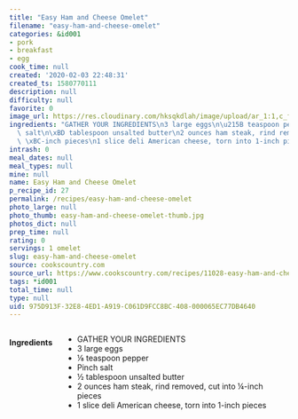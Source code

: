 ```yaml
---
title: "Easy Ham and Cheese Omelet"
filename: "easy-ham-and-cheese-omelet"
categories: &id001
- pork
- breakfast
- egg
cook_time: null
created: '2020-02-03 22:48:31'
created_ts: 1580770111
description: null
difficulty: null
favorite: 0
image_url: https://res.cloudinary.com/hksqkdlah/image/upload/ar_1:1,c_fill,dpr_2.0,f_auto,fl_lossy.progressive.strip_profile,g_faces:auto,q_auto:low,w_344/41120-sfs-ham-cheese-omelet-14
ingredients: "GATHER YOUR INGREDIENTS\n3 large eggs\n\u215B teaspoon pepper\nPinch\
  \ salt\n\xBD tablespoon unsalted butter\n2 ounces ham steak, rind removed, cut into\
  \ \xBC-inch pieces\n1 slice deli American cheese, torn into 1-inch pieces"
intrash: 0
meal_dates: null
meal_types: null
mine: null
name: Easy Ham and Cheese Omelet
p_recipe_id: 27
permalink: /recipes/easy-ham-and-cheese-omelet
photo_large: null
photo_thumb: easy-ham-and-cheese-omelet-thumb.jpg
photos_dict: null
prep_time: null
rating: 0
servings: 1 omelet
slug: easy-ham-and-cheese-omelet
source: cookscountry.com
source_url: https://www.cookscountry.com/recipes/11028-easy-ham-and-cheese-omelet?extcode=MCSKD10L0&ref=new_search_experience_4&t=1580770059
tags: *id001
total_time: null
type: null
uid: 975D913F-32E8-4ED1-A919-C061D9FCC8BC-408-000065EC77DB4640
---
```

<div class="large-8 medium-7 columns" id="writeup">	</div><!-- #writeup -->
</div><!-- #row-one -->
<div class="row" id="row-two">	<div class="medium-4 small-5 columns" id="ingredients"><h4>Ingredients</h4><div class="box box-ingredients content"><ul>
<li>GATHER YOUR INGREDIENTS</li>
<li>3 large eggs</li>
<li>⅛ teaspoon pepper</li>
<li>Pinch salt</li>
<li>½ tablespoon unsalted butter</li>
<li>2 ounces ham steak, rind removed, cut into ¼-inch pieces</li>
<li>1 slice deli American cheese, torn into 1-inch pieces</li>
</ul>
</div>	</div>	<div class="medium-6 small-7 columns" id="directions">	</div>